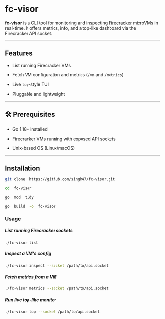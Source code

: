 
# fc-visor

**fc-visor** is a CLI tool for monitoring and inspecting [Firecracker](https://github.com/firecracker-microvm/firecracker) microVMs in real-time. It offers metrics, info, and a top-like dashboard via the Firecracker API socket.
  

---

## Features

- List running Firecracker VMs

- Fetch VM configuration and metrics (`/vm` and `/metrics`)

- Live `top`-style TUI

- Pluggable and lightweight

---
## 🛠️ Prerequisites

- Go 1.18+ installed

- Firecracker VMs running with exposed API sockets

- Unix-based OS (Linux/macOS)

---

## Installation

```bash
git clone  https://github.com/singh47/fc-visor.git

cd  fc-visor

go  mod  tidy

go  build  -o  fc-visor
```

  

### Usage
##### List running Firecracker sockets
```bash
./fc-visor list
```
##### Inspect a VM's config
```bash
./fc-visor inspect --socket /path/to/api.socket
```
##### Fetch metrics from a VM
```bash
./fc-visor metrics --socket /path/to/api.socket
```
##### Run live top-like monitor
```bash
./fc-visor top --socket /path/to/api.socket
```
